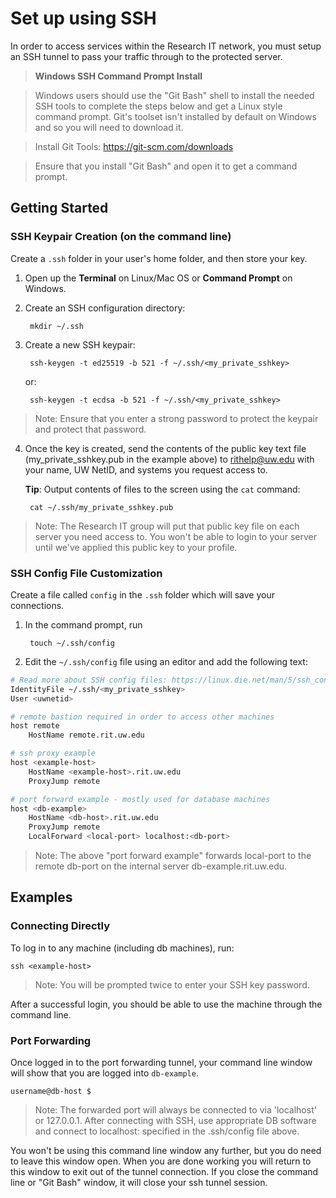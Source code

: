 # Set up using SSH

In order to access services within the Research IT network, you must setup an SSH tunnel to pass your traffic through to the protected server.

> **Windows SSH Command Prompt Install**

> Windows users should use the "Git Bash" shell to install the needed SSH tools to complete the steps below and get a Linux style command prompt. Git's toolset isn't installed by default on Windows and so you will need to download it.

> Install Git Tools: <a href="https://git-scm.com/downloads" target="_blank">https://git-scm.com/downloads</a>

> Ensure that you install "Git Bash" and open it to get a command prompt.

## Getting Started

### SSH Keypair Creation (on the command line)

Create a `.ssh` folder in your user's home folder, and then store your key.

1. Open up the **Terminal** on Linux/Mac OS or **Command Prompt** on Windows.

2. Create an SSH configuration directory:

		mkdir ~/.ssh

3. Create a new SSH keypair:

		ssh-keygen -t ed25519 -b 521 -f ~/.ssh/<my_private_sshkey>
   or:

		ssh-keygen -t ecdsa -b 521 -f ~/.ssh/<my_private_sshkey>
> Note: Ensure that you enter a strong password to protect the keypair and protect that password.

4. Once the key is created, send the contents of the public key text file (my_private_sshkey.pub in the example above) to <a href="mailto:rithelp@uw.edu">rithelp@uw.edu</a> with your name, UW NetID, and systems you request access to.

	**Tip**: Output contents of files to the screen using the `cat` command:
		
		cat ~/.ssh/my_private_sshkey.pub
> Note: The Research IT group will put that public key file on each server you need access to. You won't be able to login to your server until we've applied this public key to your profile.

### SSH Config File Customization

Create a file called `config` in the `.ssh` folder which will save your connections.

1. In the command prompt, run
	
		touch ~/.ssh/config

2. Edit the `~/.ssh/config` file using an editor and add the following text:
```bash
# Read more about SSH config files: https://linux.die.net/man/5/ssh_config
IdentityFile ~/.ssh/<my_private_sshkey>
User <uwnetid>

# remote bastion required in order to access other machines
host remote 
    HostName remote.rit.uw.edu

# ssh proxy example 
host <example-host>
    HostName <example-host>.rit.uw.edu
    ProxyJump remote

# port forward example - mostly used for database machines
host <db-example>
    HostName <db-host>.rit.uw.edu
    ProxyJump remote
    LocalForward <local-port> localhost:<db-port>
```
> Note: The above "port forward example" forwards local-port to the remote db-port on the internal server db-example.rit.uw.edu.

## Examples

### Connecting Directly

To log in to any machine (including db machines), run:

	ssh <example-host>

> Note: You will be prompted twice to enter your SSH key password.

After a successful login, you should be able to use the machine through the command line.

### Port Forwarding

Once logged in to the port forwarding tunnel, your command line window will show that you are logged into `db-example`.

	username@db-host $

> Note: The forwarded port will always be connected to via 'localhost' or 127.0.0.1. After connecting with SSH, use appropriate DB software and connect to localhost:<local-port> specified in the .ssh/config file above.

You won't be using this command line window any further, but you do need to leave this window open. When you are done working you will return to this window to exit out of the tunnel connection. If you close the command line or "Git Bash" window, it will close your ssh tunnel session.
